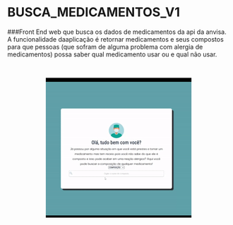 # BUSCA_MEDICAMENTOS_V1
###Front End web que busca os dados de medicamentos da api da anvisa. A funcionalidade daaplicação é retornar medicamentos e seus compostos para que pessoas (que sofram de alguma problema com alergia de medicamentos) possa saber qual medicamento usar ou e qual não usar.

![]()

<p align="center">
  <img src="/src/assets/2.1gif.gif">
</p>
